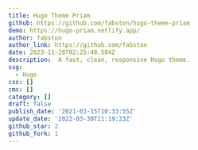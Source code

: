 ```yaml
---
title: Hugo Theme Priam
github: https://github.com/fabston/hugo-theme-priam
demo: https://hugo-priam.netlify.app/
author: fabston
author_link: https://github.com/fabston
date: 2023-11-28T02:25:40.504Z
description: ️ A fast, clean, responsive Hugo theme.
ssg:
  - Hugo
css: []
cms: []
category: []
draft: false
publish_date: '2021-03-15T10:33:55Z'
update_date: '2022-03-30T11:19:23Z'
github_star: 2
github_fork: 1
---
```


